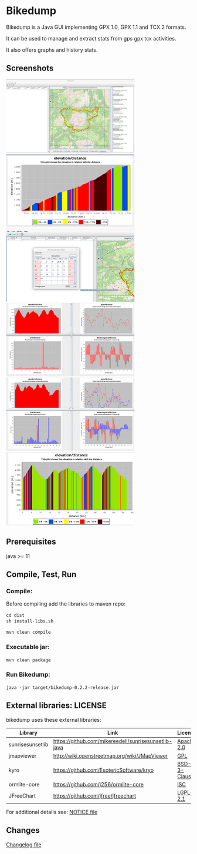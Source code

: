 # Bikedump

Bikedump is a Java GUI implementing GPX 1.0, GPX 1.1 and TCX 2 formats.

It can be used to manage and extract stats from gps gpx tcx activities.

It also offers graphs and history stats.


## Screenshots

<img src="img/img1.png" height="200" width="350">
<img src="img/img2.png" height="200" width="350">
<img src="img/img3.png" height="200" width="350">
<img src="img/img4.png" height="200" width="350">
<img src="img/img5.png" height="200" width="350">
<img src="img/img6.png" height="200" width="350">

## Prerequisites

java >= 11

## Compile, Test, Run

### Compile: ###

Before compiling add the libraries to maven repo:

```
cd dist
sh install-libs.sh
```

```
mvn clean compile
```

### Executable jar: ###

```
mvn clean package
```

### Run Bikedump: ###

```
java -jar target/bikedump-0.2.2-release.jar
```

## External libraries: LICENSE

bikedump uses these external libraries:

| Library          | Link                                                 | License                                                             |      
|------------------|------------------------------------------------------|---------------------------------------------------------------------|
| sunrisesunsetlib | https://github.com/mikereedell/sunrisesunsetlib-java | [Apache 2.0](https://www.apache.org/licenses/LICENSE-2.0)           |
| jmapviewer       | http://wiki.openstreetmap.org/wiki/JMapViewer        | [GPL](https://www.gnu.org/licenses/gpl-3.0.html)                    |                         | [MIT](https://opensource.org/licenses/MIT)                          |         
| kyro             | https://github.com/EsotericSoftware/kryo             | [BSD-3-Clause](https://opensource.org/licenses/BSD-3-Clause)        | 
| ormlite-core     | https://github.com/j256/ormlite-core                 | [ISC](https://opensource.org/licenses/ISC)                          |          
| JFreeChart       | https://github.com/jfree/jfreechart                  | [LGPL-2.1](https://www.gnu.org/licenses/old-licenses/lgpl-2.1.html) |     

For additional details see:
[NOTICE file](LICENSE/NOTICE.md)

## Changes

[Changelog file](CHANGES.md)

